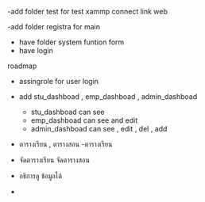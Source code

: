 -add folder test for test 
   xammp connect link web
 
 
-add folder registra for main 
  - have folder system funtion form
  - have login  

roadmap 
  - assingrole for user login 
  - add stu_dashboad , emp_dashboad , admin_dashboad
    - stu_dashboad can see
    - emp_dashboad can see and edit
    - admin_dashboad can see , edit , del , add

   - ตารางเรียน , ตารางสอน
     -ตารางเรียน 
   - จัดตารางเรียน จัดตารางสอน

   - อธิการดู ข้อมูลได้
   - 


